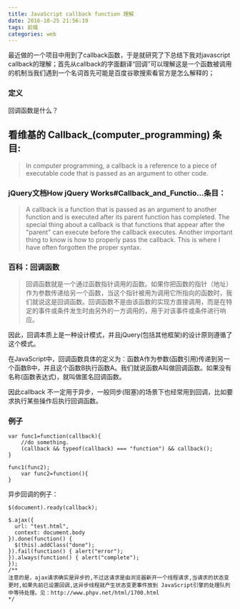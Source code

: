 ```yaml
---
title: JavaScript callback function 理解
date: 2016-10-25 21:56:19
tags: 前端
categories: web
---
```

最近做的一个项目中用到了callback函数，于是就研究了下总结下我对javascript callback的理解；首先从callback的字面翻译“回调”可以理解这是一个函数被调用的机制当我们遇到一个名词首先可能是百度谷歌搜索看官方是怎么解释的；
<!-- more -->
### 定义
回调函数是什么？
## 看维基的 Callback_(computer_programming) 条目:
> In computer programming, a callback is a reference to a piece of executable code that is passed as an argument to other code.

### jQuery文档How jQuery Works#Callback_and_Functio…条目：
> A callback is a function that is passed as an argument to another function and is executed after its parent function has completed. The special thing about a callback is that functions that appear after the "parent" can execute before the callback executes. Another important thing to know is how to properly pass the callback. This is where I have often forgotten the proper syntax.

### 百科：回调函数
> 回调函数就是一个通过函数指针调用的函数。如果你把函数的指针（地址）作为参数传递给另一个函数，当这个指针被用为调用它所指向的函数时，我们就说这是回调函数。回调函数不是由该函数的实现方直接调用，而是在特定的事件或条件发生时由另外的一方调用的，用于对该事件或条件进行响应。

因此，回调本质上是一种设计模式，并且jQuery(包括其他框架)的设计原则遵循了这个模式。

在JavaScript中，回调函数具体的定义为：函数A作为参数(函数引用)传递到另一个函数B中，并且这个函数B执行函数A。我们就说函数A叫做回调函数。如果没有名称(函数表达式)，就叫做匿名回调函数。

因此callback 不一定用于异步，一般同步(阻塞)的场景下也经常用到回调，比如要求执行某些操作后执行回调函数。
### 例子
```
var func1=function(callback){
    //do something.
    (callback && typeof(callback) === "function") && callback();
}

func1(func2);
    var func2=function(){
}
```
异步回调的例子：
```
$(document).ready(callback);

$.ajax({
  url: "test.html",
  context: document.body
}).done(function() { 
  $(this).addClass("done");
}).fail(function() { alert("error");
}).always(function() { alert("complete"); 
});
/**
注意的是，ajax请求确实是异步的,不过这请求是由浏览器新开一个线程请求,当请求的状态变更时,如果先前已设置回调,这异步线程就产生状态变更事件放到 JavaScript引擎的处理队列中等待处理。见：http://www.phpv.net/html/1700.html
*/
```
